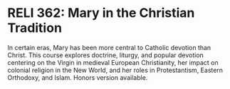 # RELI 362: Mary in the Christian Tradition

In certain eras, Mary has been more central to Catholic devotion than Christ. This course explores doctrine, liturgy, and popular devotion centering on the Virgin in medieval European Christianity, her impact on colonial religion in the New World, and her roles in Protestantism, Eastern Orthodoxy, and Islam. Honors version available.